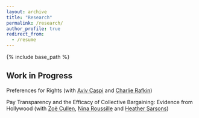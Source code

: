 ```yaml
---
layout: archive
title: "Research"
permalink: /research/
author_profile: true
redirect_from:
  - /resume
---
```


{% include base_path %}

## Work in Progress
Preferences for Rights (with [Aviv Caspi](https://sites.google.com/view/avivcaspi/home) and [Charlie Rafkin](https://www.charlierafkin.com/))

Pay Transparency and the Efficacy of Collective Bargaining: Evidence from Hollywood (with [Zoë Cullen](https://zcullen.github.io/), [Nina Roussille](https://ninaroussille.github.io/) and [Heather Sarsons](https://sites.google.com/view/sarsons/home))